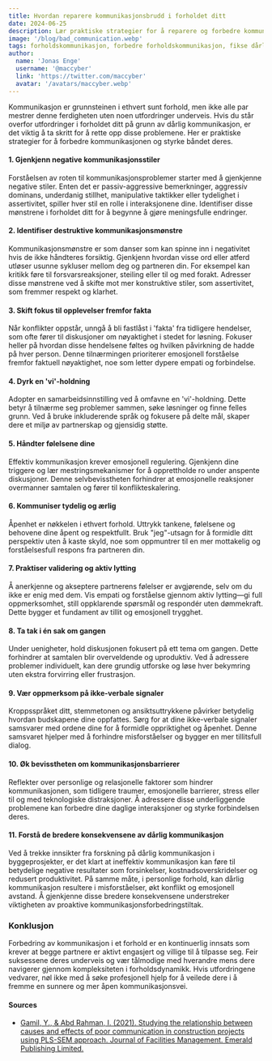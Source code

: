 ```yaml
---
title: Hvordan reparere kommunikasjonsbrudd i forholdet ditt
date: 2024-06-25
description: Lær praktiske strategier for å reparere og forbedre kommunikasjonen i forholdet ditt, håndtere negative stiler, styre følelser og fremme samarbeid for en sunnere forbindelse.
image: '/blog/bad_communication.webp'
tags: forholdskommunikasjon, forbedre forholdskommunikasjon, fikse dårlig kommunikasjon, kommunikasjon i forhold, forholdsråd, håndtere konflikter i forhold, sunn kommunikasjon, kommunikasjonsmønstre, emosjonell regulering i forhold, aktiv lytting, validering i forhold, samarbeidende problemløsning, ikke-verbal kommunikasjon, forholdsdynamikk, forholdsrådgivning, effektive kommunikasjonsstrategier, forholdstips, konfliktløsning, assertiv kommunikasjon, forbedring av forholdet
author:
  name: 'Jonas Enge'
  username: '@maccyber'
  link: 'https://twitter.com/maccyber'
  avatar: '/avatars/maccyber.webp'
---
```


Kommunikasjon er grunnsteinen i ethvert sunt forhold, men ikke alle par mestrer denne ferdigheten uten noen utfordringer underveis. Hvis du står overfor utfordringer i forholdet ditt på grunn av dårlig kommunikasjon, er det viktig å ta skritt for å rette opp disse problemene. Her er praktiske strategier for å forbedre kommunikasjonen og styrke båndet deres.

#### 1. Gjenkjenn negative kommunikasjonsstiler

Forståelsen av roten til kommunikasjonsproblemer starter med å gjenkjenne negative stiler. Enten det er passiv-aggressive bemerkninger, aggressiv dominans, underdanig stillhet, manipulative taktikker eller tydelighet i assertivitet, spiller hver stil en rolle i interaksjonene dine. Identifiser disse mønstrene i forholdet ditt for å begynne å gjøre meningsfulle endringer.

#### 2. Identifiser destruktive kommunikasjonsmønstre

Kommunikasjonsmønstre er som danser som kan spinne inn i negativitet hvis de ikke håndteres forsiktig. Gjenkjenn hvordan visse ord eller atferd utløser usunne sykluser mellom deg og partneren din. For eksempel kan kritikk føre til forsvarsreaksjoner, steiling eller til og med forakt. Adresser disse mønstrene ved å skifte mot mer konstruktive stiler, som assertivitet, som fremmer respekt og klarhet.

#### 3. Skift fokus til opplevelser fremfor fakta

Når konflikter oppstår, unngå å bli fastlåst i 'fakta' fra tidligere hendelser, som ofte fører til diskusjoner om nøyaktighet i stedet for løsning. Fokuser heller på hvordan disse hendelsene føltes og hvilken påvirkning de hadde på hver person. Denne tilnærmingen prioriterer emosjonell forståelse fremfor faktuell nøyaktighet, noe som letter dypere empati og forbindelse.

#### 4. Dyrk en 'vi'-holdning

Adopter en samarbeidsinnstilling ved å omfavne en 'vi'-holdning. Dette betyr å tilnærme seg problemer sammen, søke løsninger og finne felles grunn. Ved å bruke inkluderende språk og fokusere på delte mål, skaper dere et miljø av partnerskap og gjensidig støtte.

#### 5. Håndter følelsene dine

Effektiv kommunikasjon krever emosjonell regulering. Gjenkjenn dine triggere og lær mestringsmekanismer for å opprettholde ro under anspente diskusjoner. Denne selvbevisstheten forhindrer at emosjonelle reaksjoner overmanner samtalen og fører til konflikteskalering.

#### 6. Kommuniser tydelig og ærlig

Åpenhet er nøkkelen i ethvert forhold. Uttrykk tankene, følelsene og behovene dine åpent og respektfullt. Bruk "jeg"-utsagn for å formidle ditt perspektiv uten å kaste skyld, noe som oppmuntrer til en mer mottakelig og forståelsesfull respons fra partneren din.

#### 7. Praktiser validering og aktiv lytting

Å anerkjenne og akseptere partnerens følelser er avgjørende, selv om du ikke er enig med dem. Vis empati og forståelse gjennom aktiv lytting—gi full oppmerksomhet, still oppklarende spørsmål og respondér uten dømmekraft. Dette bygger et fundament av tillit og emosjonell trygghet.

#### 8. Ta tak i én sak om gangen

Under uenigheter, hold diskusjonen fokusert på ett tema om gangen. Dette forhindrer at samtalen blir overveldende og uproduktiv. Ved å adressere problemer individuelt, kan dere grundig utforske og løse hver bekymring uten ekstra forvirring eller frustrasjon.

#### 9. Vær oppmerksom på ikke-verbale signaler

Kroppsspråket ditt, stemmetonen og ansiktsuttrykkene påvirker betydelig hvordan budskapene dine oppfattes. Sørg for at dine ikke-verbale signaler samsvarer med ordene dine for å formidle oppriktighet og åpenhet. Denne samsvaret hjelper med å forhindre misforståelser og bygger en mer tillitsfull dialog.

#### 10. Øk bevisstheten om kommunikasjonsbarrierer

Reflekter over personlige og relasjonelle faktorer som hindrer kommunikasjonen, som tidligere traumer, emosjonelle barrierer, stress eller til og med teknologiske distraksjoner. Å adressere disse underliggende problemene kan forbedre dine daglige interaksjoner og styrke forbindelsen deres.

#### 11. Forstå de bredere konsekvensene av dårlig kommunikasjon

Ved å trekke innsikter fra forskning på dårlig kommunikasjon i byggeprosjekter, er det klart at ineffektiv kommunikasjon kan føre til betydelige negative resultater som forsinkelser, kostnadsoverskridelser og redusert produktivitet. På samme måte, i personlige forhold, kan dårlig kommunikasjon resultere i misforståelser, økt konflikt og emosjonell avstand. Å gjenkjenne disse bredere konsekvensene understreker viktigheten av proaktive kommunikasjonsforbedringstiltak.

### Konklusjon

Forbedring av kommunikasjon i et forhold er en kontinuerlig innsats som krever at begge partnere er aktivt engasjert og villige til å tilpasse seg. Feir suksessene deres underveis og vær tålmodige med hverandre mens dere navigerer gjennom kompleksiteten i forholdsdynamikk. Hvis utfordringene vedvarer, nøl ikke med å søke profesjonell hjelp for å veilede dere i å fremme en sunnere og mer åpen kommunikasjonsvei.

#### **Sources**

- [Gamil, Y., & Abd Rahman, I. (2021). Studying the relationship between causes and effects of poor communication in construction projects using PLS-SEM approach. Journal of Facilities Management. Emerald Publishing Limited.](https://www.doi.org/10.1108/JFM-04-2021-0039)

